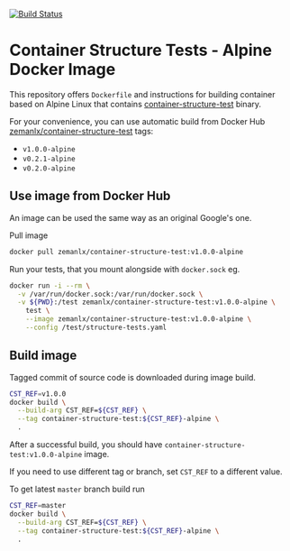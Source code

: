 [![Build Status](https://travis-ci.org/zemanlx/container-structure-test-image.svg?branch=master)](https://travis-ci.org/zemanlx/container-structure-test-image)

# Container Structure Tests - Alpine Docker Image

This repository offers `Dockerfile` and instructions for building container based on Alpine Linux that contains [container-structure-test](https://github.com/GoogleCloudPlatform/container-structure-test) binary.

For your convenience, you can use automatic build from Docker Hub [zemanlx/container-structure-test](https://hub.docker.com/r/zemanlx/container-structure-test) tags:
- `v1.0.0-alpine`
- `v0.2.1-alpine`
- `v0.2.0-alpine`

## Use image from Docker Hub

An image can be used the same way as an original Google's one.

Pull image

```bash
docker pull zemanlx/container-structure-test:v1.0.0-alpine
```

Run your tests, that you mount alongside with `docker.sock` eg.

```bash
docker run -i --rm \
  -v /var/run/docker.sock:/var/run/docker.sock \
  -v ${PWD}:/test zemanlx/container-structure-test:v1.0.0-alpine \
    test \
    --image zemanlx/container-structure-test:v1.0.0-alpine \
    --config /test/structure-tests.yaml
```

## Build image

Tagged commit of source code is downloaded during image build.

```bash
CST_REF=v1.0.0
docker build \
  --build-arg CST_REF=${CST_REF} \
  --tag container-structure-test:${CST_REF}-alpine \
  .
```

After a successful build, you should have `container-structure-test:v1.0.0-alpine` image.

If you need to use different tag or branch, set `CST_REF` to a different value.

To get latest `master` branch build run

```bash
CST_REF=master
docker build \
  --build-arg CST_REF=${CST_REF} \
  --tag container-structure-test:${CST_REF}-alpine \
  .
```
